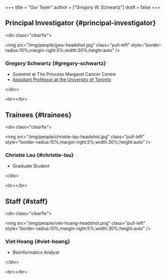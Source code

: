 +++
title = "Our Team"
author = ["Gregory W. Schwartz"]
draft = false
+++

## Principal Investigator {#principal-investigator}

&lt;div class="clearfix"&gt;

&lt;img src="/img/people/gws-headshot.jpg" class="pull-left" style="border-radius:10%;margin-right:5%;width:30%;height:auto" /&gt;


### Gregory Schwartz {#gregory-schwartz}

-   Scientist at The Princess Margaret Cancer Centre
-   [Assistant Professor at the University of Toronto](https://medbio.utoronto.ca/faculty/schwartz)

&lt;/div&gt;

&lt;br&gt;&lt;/br&gt;


## Trainees {#trainees}

&lt;div class="clearfix"&gt;

&lt;img src="/img/people/christie-lau-headshot.jpg" class="pull-left" style="border-radius:10%;margin-right:5%;width:30%;height:auto" /&gt;


### Christie Lau {#christie-lau}

-   Graduate Student

&lt;/div&gt;

&lt;br&gt;&lt;/br&gt;


## Staff {#staff}

&lt;div class="clearfix"&gt;

&lt;img src="/img/people/viet-hoang-headshot.png" class="pull-left" style="border-radius:10%;margin-right:5%;width:30%;height:auto" /&gt;


### Viet Hoang {#viet-hoang}

-   Bioinformatics Analyst

&lt;/div&gt;

&lt;br&gt;&lt;/br&gt;